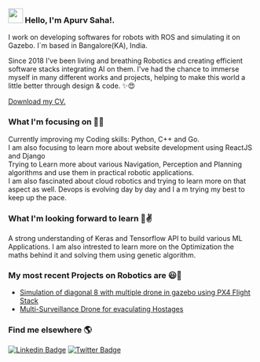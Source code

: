 ### <img src="https://media.giphy.com/media/hvRJCLFzcasrR4ia7z/giphy.gif" width="30px"> Hello, I'm Apurv Saha!.

I work on developing softwares for robots with ROS and simulating it on Gazebo. I´m based in Bangalore(KA), India.

Since 2018 I've been living and breathing Robotics and creating efficient software stacks integrating AI on them. I've had the chance to immerse myself in many different works and projects, helping to make this world a little better through design & code. ✨😍

[Download my CV.](https://drive.google.com/file/d/1GF7u31GI9Ut17Ug1xbm6qLr1sHODSHw9/view?usp=sharing)

### What I'm focusing on 👨‍💻

Currently improving my Coding skills: Python, C++ and Go.<br />
 I am also focusing to learn more about website development using ReactJS and Django<br />
Trying to Learn more about various Navigation, Perception and Planning algorithms and use them in practical robotic applications.<br />
I am also fascinated about cloud robotics and trying to learn more on that aspect as well. Devops is evolving day by day and I a m trying my best to keep up the pace.

### What I'm looking forward to learn 🤖✌️

A strong understanding of Keras and Tensorflow API to build various ML Applications. I am also intrested to learn more on the Optimization the maths behind it and solving them using genetic algorithm.

### My most recent Projects on Robotics are 😃🧾
<!-- PROJECT--LIST:START -->
- [Simulation of diagonal 8 with multiple drone in gazebo using PX4 Flight Stack](https://www.youtube.com/watch?v=Bei0F4P5jNY)
- [Multi-Surveillance Drone for evaculating Hostages](https://www.youtube.com/watch?v=HxAcEQ-AQ7s&t=5s)
<!-- PROJECT-LIST:END -->

### Find me elsewhere 🌎

[![Linkedin Badge](https://img.shields.io/badge/-LinkedIn-blue?style=flat-square&logo=Linkedin&logoColor=white&link=https://www.linkedin.com/in/harshkumarkhatri/)](https://www.linkedin.com/in/apurv-saha-184859114/)  [![Twitter Badge](https://img.shields.io/badge/-Twitter-1ca0f1?style=flat-square&labelColor=1ca0f1&logo=twitter&logoColor=white&link=https://twitter.com/_diogorodrigues)](https://twitter.com/apurv_saha)


<!--**[website name](website link)**-->
